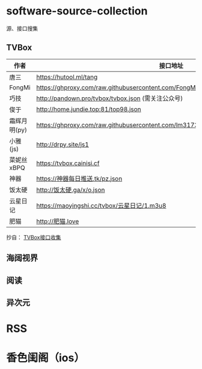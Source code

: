 # software-source-collection
源、接口搜集




## TVBox

作者	|接口地址
------|-----
唐三 |	https://hutool.ml/tang
FongMi | https://ghproxy.com/raw.githubusercontent.com/FongMi/CatVodSpider/main/json/config.json
巧技 | http://pandown.pro/tvbox/tvbox.json (需关注公众号)
俊于 | http://home.jundie.top:81/top98.json
霜辉月明(py) | https://ghproxy.com/raw.githubusercontent.com/lm317379829/PyramidStore/pyramid/py.json
小雅(js) | http://drpy.site/js1
菜妮丝xBPQ | https://tvbox.cainisi.cf
神器 | https://神器每日推送.tk/pz.json
饭太硬 | http://饭太硬.ga/x/o.json
云星日记 | https://maoyingshi.cc/tvbox/云星日记/1.m3u8
肥猫 | http://肥猫.love

抄自：
[TVBox接口收集](https://www.appmiu.com/16070.html)


## 海阔视界



## 阅读


## 异次元



# RSS



# 香色闺阁（ios）




